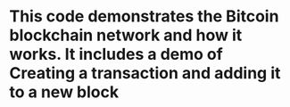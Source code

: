 # This code demonstrates the Bitcoin blockchain network and how it works. It includes a demo of Creating a transaction and adding it to a new block
